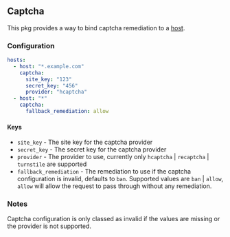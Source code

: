 ## Captcha

This pkg provides a way to bind captcha remediation to a [host](../host/README.md).

### Configuration

```yaml
hosts:
  - host: "*.example.com"
    captcha:
      site_key: "123"
      secret_key: "456"
      provider: "hcaptcha"
  - host: "*"
    captcha:
      fallback_remediation: allow
```

#### Keys

- `site_key` - The site key for the captcha provider
- `secret_key` - The secret key for the captcha provider
- `provider` - The provider to use, currently only `hcaptcha` | `recaptcha` | `turnstile` are supported
- `fallback_remediation` - The remediation to use if the captcha configuration is invalid, defaults to `ban`. Supported values are `ban` | `allow`, `allow` will allow the request to pass through without any remediation.

### Notes

Captcha configuration is only classed as invalid if the values are missing or the provider is not supported.
